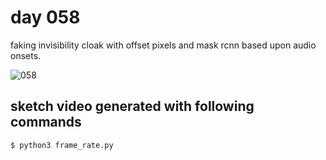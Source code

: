 # day 058

faking invisibility cloak with offset pixels and mask rcnn based upon audio onsets. 

![058](https://github.com/burningion/daily-sketches/raw/master/058/images/chris.png)

## sketch video generated with following commands

```bash
$ python3 frame_rate.py
```

